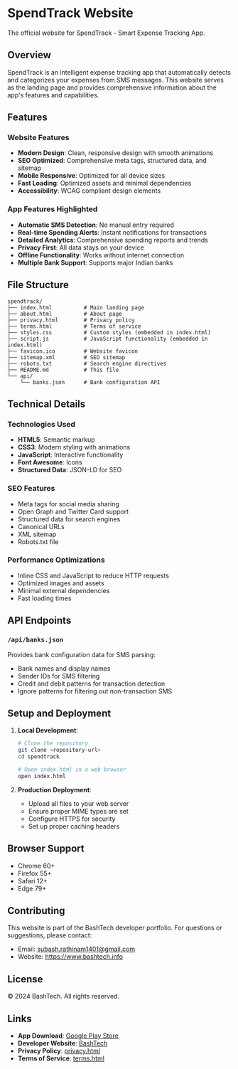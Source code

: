 # SpendTrack Website

The official website for SpendTrack - Smart Expense Tracking App.

## Overview

SpendTrack is an intelligent expense tracking app that automatically detects and categorizes your expenses from SMS messages. This website serves as the landing page and provides comprehensive information about the app's features and capabilities.

## Features

### Website Features
- **Modern Design**: Clean, responsive design with smooth animations
- **SEO Optimized**: Comprehensive meta tags, structured data, and sitemap
- **Mobile Responsive**: Optimized for all device sizes
- **Fast Loading**: Optimized assets and minimal dependencies
- **Accessibility**: WCAG compliant design elements

### App Features Highlighted
- **Automatic SMS Detection**: No manual entry required
- **Real-time Spending Alerts**: Instant notifications for transactions
- **Detailed Analytics**: Comprehensive spending reports and trends
- **Privacy First**: All data stays on your device
- **Offline Functionality**: Works without internet connection
- **Multiple Bank Support**: Supports major Indian banks

## File Structure

```
spendtrack/
├── index.html          # Main landing page
├── about.html          # About page
├── privacy.html        # Privacy policy
├── terms.html          # Terms of service
├── styles.css          # Custom styles (embedded in index.html)
├── script.js           # JavaScript functionality (embedded in index.html)
├── favicon.ico         # Website favicon
├── sitemap.xml         # SEO sitemap
├── robots.txt          # Search engine directives
├── README.md           # This file
└── api/
    └── banks.json      # Bank configuration API
```

## Technical Details

### Technologies Used
- **HTML5**: Semantic markup
- **CSS3**: Modern styling with animations
- **JavaScript**: Interactive functionality
- **Font Awesome**: Icons
- **Structured Data**: JSON-LD for SEO

### SEO Features
- Meta tags for social media sharing
- Open Graph and Twitter Card support
- Structured data for search engines
- Canonical URLs
- XML sitemap
- Robots.txt file

### Performance Optimizations
- Inline CSS and JavaScript to reduce HTTP requests
- Optimized images and assets
- Minimal external dependencies
- Fast loading times

## API Endpoints

### `/api/banks.json`
Provides bank configuration data for SMS parsing:
- Bank names and display names
- Sender IDs for SMS filtering
- Credit and debit patterns for transaction detection
- Ignore patterns for filtering out non-transaction SMS

## Setup and Deployment

1. **Local Development**:
   ```bash
   # Clone the repository
   git clone <repository-url>
   cd spendtrack
   
   # Open index.html in a web browser
   open index.html
   ```

2. **Production Deployment**:
   - Upload all files to your web server
   - Ensure proper MIME types are set
   - Configure HTTPS for security
   - Set up proper caching headers

## Browser Support

- Chrome 60+
- Firefox 55+
- Safari 12+
- Edge 79+

## Contributing

This website is part of the BashTech developer portfolio. For questions or suggestions, please contact:
- Email: subash.rathinam1401@gmail.com
- Website: https://www.bashtech.info

## License

© 2024 BashTech. All rights reserved.

## Links

- **App Download**: [Google Play Store](https://play.google.com/store/apps/details?id=com.bashtech.spendtrack)
- **Developer Website**: [BashTech](https://www.bashtech.info)
- **Privacy Policy**: [privacy.html](privacy.html)
- **Terms of Service**: [terms.html](terms.html)
